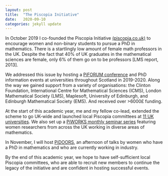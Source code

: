 ```yaml
---
layout: post
title:  "The Piscopia Initiative"
date:   2020-09-10 
categories: jekyll update
---
```


In October 2019 I co-founded the Piscopia Initiative [(piscopia.co.uk)](https://piscopia.co.uk) to encourage women and non-binary students to pursue a PhD in mathematics. There is a startlingly low amount of female math professors in the UK. Despite the fact that 40% of UK graduates in the mathematical sciences are female, only 6% of them go on to be professors [LMS report, 2013]. 

We addressed this issue by hosting a [PiFORUM conference](https://piscopia.co.uk/welcome-to-piforum/) and PhD information events at universities throughout Scotland in 2019-2020. Along the way we gained support from a variety of organisations: the Clinton Foundation, International Centre for Mathematical Sciences (ICMS), London Mathematical Society (LMS), Maplesoft, University of Edinburgh, and Edinburgh Mathematical Society (EMS). And received over >6000£ funding. 

At the start of this academic year, me and my fellow co-lead, extended the scheme to go UK-wide and launched local Piscopia committees at [11 UK universities](https://piscopia.co.uk/the-piscopia-society/).
We also set up a [PiWORKS monthly seminar series](https://piscopia.co.uk/piworks-seminar-series/) featuring women researchers from across the UK working in diverse areas of mathematics. 

In November, I will host [PiDOORS](https://piscopia.co.uk/pidoors), an afternoon of talks by women who have a PhD in mathematics and who are currently working in industry.

By the end of this academic year, we hope to have self-sufficient local Piscopia committees, who are able to recruit new members to continue the legacy of the initiative and are confident in hosting successful events. 

<!---[gerry1]({{TiffanyVlaar.github.io}}/pics/gerry1.png)
![gerry2]({{TiffanyVlaar.github.io}}/pics/gerry2.png)-->



